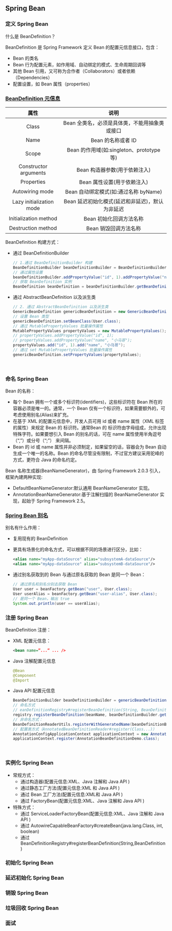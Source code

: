 ## Spring Bean

### 定义 Spring Bean

什么是 BeanDefinition？

BeanDefinition 是 Spring Framework 定义 Bean 的配置元信息接口，包含：

- Bean 的类名
- Bean 行为配置元素，如作用域、自动绑定的模式、生命周期回调等
- 其他 Bean 引用，又可称为合作者（Collaborators）或者依赖（Dependencies）
- 配置设置，如 Bean 属性（properties）



### [BeanDefinition 元信息](https://github.com/lidonggg/Learning-notes/blob/master/something-in-spring/something-about-spring-bean/src/main/java/com/lidong/spring/bean/definition/BeanDefinitionCreatorDemo.java)

|           属性           |                      说明                       |
| :----------------------: | :---------------------------------------------: |
|          Class           |  Bean 全类名，必须是具体类，不能用抽象类或接口  |
|           Name           |               Bean 的名称或者 ID                |
|          Scope           |    Bean 的作用域(如:singleton、prototype 等)    |
|  Constructor arguments   |          Bean 构造器参数(用于依赖注入)          |
|        Properties        |           Bean 属性设置(用于依赖注入)           |
|     Autowiring mode      |      Bean 自动绑定模式(如:通过名称 byName)      |
| Lazy initialization mode | Bean 延迟初始化模式(延迟和非延迟)，默认为非延迟 |
|  Initialization method   |             Bean 初始化回调方法名称             |
|    Destruction method    |              Bean 销毁回调方法名称              |

BeanDefinition 构建方式：

- 通过 BeanDefinitionBuilder

  ```java
  // 1.通过 BeanDefinitionBuilder 构建
  BeanDefinitionBuilder beanDefinitionBuilder = BeanDefinitionBuilder.genericBeanDefinition(User.class);
  // 通过属性设置
  beanDefinitionBuilder.addPropertyValue("id", 1).addPropertyValue("name", "dongdong");
  // 获取 BeanDefinition 实例
  BeanDefinition beanDefinition = beanDefinitionBuilder.getBeanDefinition();
  ```

- 通过 AbstractBeanDefinition 以及派生类

  ```java
  // 2. 通过 AbstractBeanDefinition 以及派生类
  GenericBeanDefinition genericBeanDefinition = new GenericBeanDefinition();
  // 设置 Bean 类型
  genericBeanDefinition.setBeanClass(User.class);
  // 通过 MutablePropertyValues 批量操作属性
  MutablePropertyValues propertyValues = new MutablePropertyValues();
  // propertyValues.addPropertyValue("id", 1);
  // propertyValues.addPropertyValue("name", "小马哥");
  propertyValues.add("id", 1).add("name", "小马哥");
  // 通过 set MutablePropertyValues 批量操作属性
  genericBeanDefinition.setPropertyValues(propertyValues);
  ```

  ​

### 命名 Spring Bean

Bean 的名称：

- 每个 Bean 拥有一个或多个标识符(identifiers)，这些标识符在 Bean 所在的容器必须是唯一的。通常，一个 Bean 仅有一个标识符，如果需要额外的，可考虑使用别名(Alias)来扩充。
- 在基于 XML 的配置元信息中，开发人员可用 id 或者 name 属性（XML 标签的属性）来规定 Bean 的 标识符。通常Bean 的 标识符由字母组成，允许出现特殊字符。如果要想引入 Bean 的别名的话，可在 name 属性使用半角逗号（“,”）或分号（“;”） 来间隔。
- Bean 的 id 或 name 属性并非必须制定，如果留空的话，容器会为 Bean 自动生成一个唯一的名称。Bean 的命名尽管没有限制，不过官方建议采用驼峰的方式，更符合 Java 的命名约定。

Bean 名称生成器(BeanNameGenerator)，由 Spring Framework 2.0.3 引入，框架內建两种实现:

- DefaultBeanNameGenerator:默认通用 BeanNameGenerator 实现。
- AnnotationBeanNameGenerator:基于注解扫描的 BeanNameGenerator 实现，起始于 Spring Framework 2.5。



### [Spring Bean 别名](https://github.com/lidonggg/Learning-notes/blob/master/something-in-spring/something-about-spring-bean/src/main/java/com/lidong/spring/bean/definition/BeanAliasDemo.java)

别名有什么作用：

- 复用现有的 BeanDefinition

- 更具有场景化的命名方式，可以根据不同的场景进行区分，比如：

  ```xml
  <alias name="myApp-dataSource" alias="subsystemA-dataSource"/> 
  <alias name="myApp-dataSource" alias="subsystemB-dataSource"/>
  ```

- 通过别名获取到的 Bean 与通过原名获取的 Bean 是同一个 Bean：

  ```java
  // 通过原名和别名分别去获取 Bean
  User user = beanFactory.getBean("user", User.class);
  User userAlias = beanFactory.getBean("user-alias", User.class);
  // 是同一个 Bean，输出 true
  System.out.println(user == userAlias);
  ```



### 注册 Spring Bean

BeanDefinition 注册：

- XML 配置元信息：

  ```xml
  <bean name=”...” ... />
  ```

- Java 注解配置元信息

  ```java
  @Bean
  @Component
  @Import
  ```

- Java API 配置元信息

  ```java
  BeanDefinitionBuilder beanDefinitionBuilder = genericBeanDefinition(User.class);
  // 命名方式
  // eanDefinitionRegistry#registerBeanDefinition(String, BeanDefinition)
  registry.registerBeanDefinition(beanName, beanDefinitionBuilder.getBeanDefinition());
  // 非命名方式：
  BeanDefinitionReaderUtils.registerWithGeneratedName(beanDefinitionBuilder.getBeanDefinition(), registry);
  // 配置类方式（AnnotatedBeanDefinitionReader#register(Class...)）
  AnnotationConfigApplicationContext applicationContext = new AnnotationConfigApplicationContext();
  applicationContext.register(AnnotationBeanDefinitionDemo.class);
  ```

  ​

### 实例化 Spring Bean

- 常规方式：
  - 通过构造器(配置元信息:XML、Java 注解和 Java API )
  - 通过静态工厂方法(配置元信息:XML 和 Java API )
  - 通过 Bean 工厂方法(配置元信息:XML和 Java API )
  - 通过 FactoryBean(配置元信息:XML、Java 注解和 Java API )
- 特殊方式：
  - 通过 ServiceLoaderFactoryBean(配置元信息:XML、Java 注解和 Java API )
  - 通过 AutowireCapableBeanFactory#createBean(java.lang.Class, int, boolean)
  - 通过 BeanDefinitionRegistry#registerBeanDefinition(String,BeanDefinition)



### 初始化 Spring Bean



### 延迟初始化 Spring Bean



### 销毁 Spring Bean



### 垃圾回收 Spring Bean



### 面试